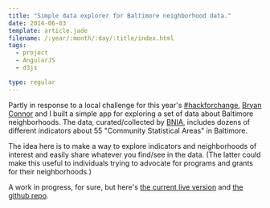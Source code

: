 ```yaml
---
title: "Simple data explorer for Baltimore neighborhood data."
date: 2014-06-03
template: article.jade
filename: /:year/:month/:day/:title/index.html
tags:
  - project
  - AngularJS
  - d3js

type: regular
---
```


Partly in response to a local challenge for this year's [#hackforchange][1],
[Bryan Connor][2] and I built a simple app for exploring a set of data about
Baltimore neighborhoods.  The data, curated/collected by [BNIA][3], includes
dozens of different indicators about 55 "Community Statistical Areas" in Baltimore.

The idea here is to make a way to explore indicators and neighborhoods
of interest and easily share whatever you find/see in the data.  (The latter could
make this useful to individuals trying to advocate for programs and grants for
their neighborhoods.)

A work in progress, for sure, but here's [the current live version][4] and [the github repo][5].

[1]: http://hackforchange.org/
[2]: http://twitter.com/bryanconnor
[3]: http://bniajfi.org/
[4]: http://anandthakker.github.io/baltimore-neighborhood-vitalsigns/
[5]: http://github.com/anandthakker/baltimore-neighborhood-vitalsigns
